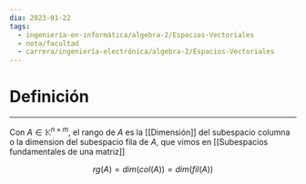 ```yaml
---
dia: 2023-01-22
tags:
  - ingeniería-en-informática/algebra-2/Espacios-Vectoriales
  - nota/facultad
  - carrera/ingeniería-electrónica/algebra-2/Espacios-Vectoriales
---
```

# Definición
---
Con $A \in \mathbb{K}^{n \times m}$, el rango de $A$ es la [[Dimensión]] del subespacio columna o la dimension del subespacio fila de $A$, que vimos en [[Subespacios fundamentales de una matriz]]

$$rg(A)=dim(col(A))=dim(fil(A))$$